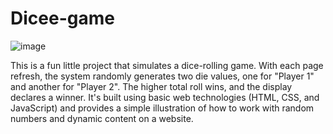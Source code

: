 # Dicee-game

![image](https://github.com/user-attachments/assets/17f963d3-f457-4fb1-ba24-7414863a393e)

This is a fun little project that simulates a dice-rolling game. With each page refresh, the system randomly generates two die values, one for "Player 1" and another for "Player 2". The higher total roll wins, and the display declares a winner. It's built using basic web technologies (HTML, CSS, and JavaScript) and provides a simple illustration of how to work with random numbers and dynamic content on a website.
